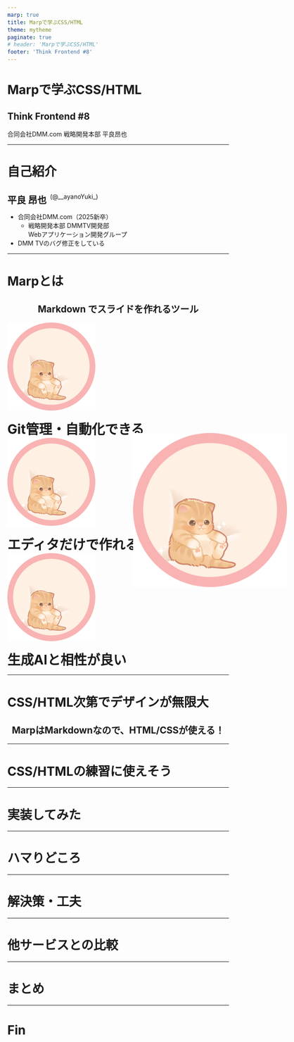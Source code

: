 ```yaml
---
marp: true
title: Marpで学ぶCSS/HTML
theme: mytheme
paginate: true
# header: 'Marpで学ぶCSS/HTML'
footer: 'Think Frontend #8'
---
```


<!-- _class : title -->
# Marpで学ぶCSS/HTML
## Think Frontend #8

合同会社DMM.com 戦略開発本部
平良昂也

---

<!-- _class : content1 -->
# 自己紹介

<div style="margin-top:6%;">
    <div style="display: flex; gap: 8px;">
        <h2 style="margin: 0;">平良 昂也</h2>
        <div>(@__ayanoYuki_)</div>
    </div>
    <ul>
        <li>合同会社DMM.com（2025新卒）
            <ul>
                <li>戦略開発本部 DMMTV開発部<br>Webアプリケーション開発グループ</li>
            </ul>
        </li>
        <li>DMM TVのバグ修正をしている</li>
    </ul>
</div>

<img src="./.image/My Icon001.jpg" width="350px" 
     style ="position: absolute; top:26%; right: 10%">

---

<!-- _class : content1 -->
# Marpとは

<h2 style="width:100%; text-align: center;"> Markdown でスライドを作れるツール </h2>

<div class="container" style="margin-top: 0px">
    <div class="column">
        <img src="./.image/My Icon001.jpg" width="200px" style="margin-bottom: 15px;">
        <div style="font-weight: bold; font-size: 30px;">
            Git管理・自動化できる
        </div>
    </div>
    <div class="column">
        <img src="./.image/My Icon001.jpg" width="200px" style="margin-bottom: 15px;">
        <div style="font-weight: bold; font-size: 30px;">
            エディタだけで作れる
        </div>
    </div>
    <div class="column">
        <img src="./.image/My Icon001.jpg" width="200px" style="margin-bottom: 15px;">
        <div style="font-weight: bold; font-size: 30px;">
            生成AIと相性が良い
        </div>
    </div>
  </div>

---

<!-- _class : content1 -->
# CSS/HTML次第でデザインが無限大

<h2 style="width:100%; text-align: center;"> MarpはMarkdownなので、HTML/CSSが使える！ </h2>

---

<!-- _class : content1 -->
# CSS/HTMLの練習に使えそう

---

<!-- _class : content1 -->
# 実装してみた

---

<!-- _class : content1 -->
# ハマりどころ

---

<!-- _class : content1 -->
# 解決策・工夫

---

<!-- _class : content1 -->
# 他サービスとの比較

---

<!-- _class : content1 -->
# まとめ

---

<!-- _class : title -->
# Fin